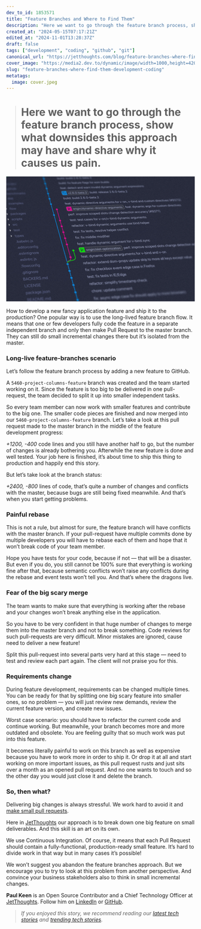 ```yaml
---
dev_to_id: 1853571
title: "Feature Branches and Where to Find Them"
description: "Here we want to go through the feature branch process, show what downsides this approach..."
created_at: "2024-05-15T07:17:21Z"
edited_at: "2024-11-01T13:28:37Z"
draft: false
tags: ["development", "coding", "github", "git"]
canonical_url: "https://jetthoughts.com/blog/feature-branches-where-find-them-development-coding/"
cover_image: "https://media2.dev.to/dynamic/image/width=1000,height=420,fit=cover,gravity=auto,format=auto/https%3A%2F%2Fraw.githubusercontent.com%2Fjetthoughts%2Fjetthoughts.github.io%2Fmaster%2Fstatic%2Fassets%2Fimg%2Fblog%2Ffeature-branches-where-find-them-development-coding%2Ffile_0.jpeg"
slug: "feature-branches-where-find-them-development-coding"
metatags:
  image: cover.jpeg
---
```

> # Here we want to go through the feature branch process, show what downsides this approach may have and share why it causes us pain.

![Photo by [Yancy Min](https://unsplash.com/@yancymin?utm_source=medium&utm_medium=referral) on [Unsplash](https://unsplash.com?utm_source=medium&utm_medium=referral)](file_0.jpeg)

How to develop a new fancy application feature and ship it to the production? One popular way is to use the long-lived feature branch flow. It means that one or few developers fully code the feature in a separate independent branch and only then make Pull Request to the master branch. They can still do small incremental changes there but it’s isolated from the master.

### Long-live feature-branches scenario

Let’s follow the feature branch process by adding a new feature to GitHub.

A `5460-project-columns-feature` branch was created and the team started working on it. Since the feature is too big to be delivered in one pull-request, the team decided to split it up into smaller independent tasks.

So every team member can now work with smaller features and contribute to the big one. The smaller code pieces are finished and now merged into our `5460-project-columns-feature` branch. Let’s take a look at this pull request made to the master branch in the middle of the feature development progress:

*+1200, -400* code lines and you still have another half to go, but the number of changes is already bothering you. Afterwhile the new feature is done and well tested. Your job here is finished, it’s about time to ship this thing to production and happily end this story.

But let’s take look at the branch status:

*+2400, -800* lines of code, that’s quite a number of changes and conflicts with the master, because bugs are still being fixed meanwhile. And that’s when you start getting problems.

### Painful rebase

This is not a rule, but almost for sure, the feature branch will have conflicts with the master branch. If your pull-request have multiple commits done by multiple developers you will have to rebase each of them and hope that it won’t break code of your team member.

Hope you have tests for your code, because if not — that will be a disaster. But even if you do, you still cannot be 100% sure that everything is working fine after that, because semantic conflicts won’t raise any conflicts during the rebase and event tests won’t tell you. And that’s where the dragons live.

### Fear of the big scary merge

The team wants to make sure that everything is working after the rebase and your changes won’t break anything else in the application.

So you have to be very confident in that huge number of changes to merge them into the master branch and not to break something. Code reviews for such pull-requests are very difficult. Minor mistakes are ignored, cause need to deliver a new feature!

Split this pull-request into several parts very hard at this stage — need to test and review each part again. The client will not praise you for this.

### Requirements change

During feature development, requirements can be changed multiple times. You can be ready for that by splitting one big scary feature into smaller ones, so no problem — you will just review new demands, review the current feature version, and create new issues.

Worst case scenario: you should have to refactor the current code and continue working. But meanwhile, your branch becomes more and more outdated and obsolete. You are feeling guilty that so much work was put into this feature.

It becomes literally painful to work on this branch as well as expensive because you have to work more in order to ship it. Or drop it at all and start working on more important issues, as this pull request rusts and just sits over a month as an opened pull request. And no one wants to touch and so the other day you would just close it and delete the branch.

### So, then what?

Delivering big changes is always stressful. We work hard to avoid it and [make small pull requests](https://opensource.com/article/18/6/anatomy-perfect-pull-request).

Here in [JetThoughts](https://www.jetthoughts.com/) our approach is to break down one big feature on small deliverables. And this skill is an art on its own.

We use Continuous Integration. Of course, it means that each Pull Request should contain a fully-functional, production-ready small feature. It’s hard to divide work in that way but in many cases it’s possible!

We won’t suggest you abandon the feature branches approach. But we encourage you to try to look at this problem from another perspective. And convince your business stakeholders also to think in small incremental changes.

**Paul Keen** is an Open Source Contributor and a Chief Technology Officer at [JetThoughts](https://www.jetthoughts.com). Follow him on [LinkedIn](https://www.linkedin.com/in/paul-keen/) or [GitHub](https://github.com/pftg).
>  *If you enjoyed this story, we recommend reading our [latest tech stories](https://jtway.co/latest) and [trending tech stories](https://jtway.co/trending).*
